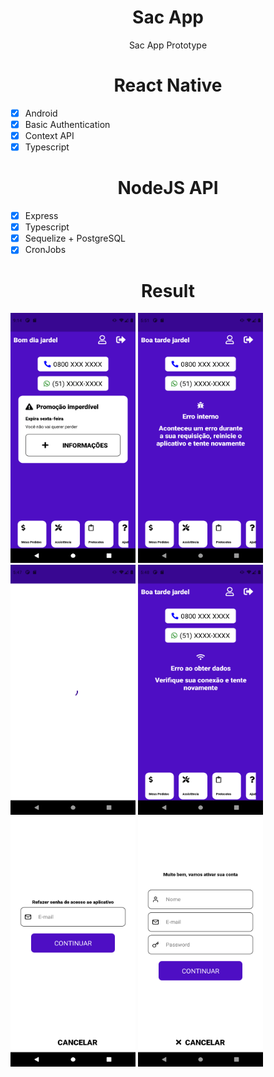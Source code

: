 <h1 align="center">Sac App</h1>

<p align="center">Sac App Prototype</a></p>

<h1 align="center">React Native</h1>

- [x] Android
- [x] Basic Authentication
- [x] Context API
- [x] Typescript

<h1 align="center">NodeJS API</h1>

- [x] Express
- [x] Typescript
- [x] Sequelize + PostgreSQL
- [x] CronJobs

<h1 align="center">Result</h1>

<p float="left">
<img src="https://github.com/jackanakin/sacapp/blob/main/screenshots/HomeScreen.png" data-canonical-src="https://github.com/jackanakin/sacapp/blob/main/screenshots/HomeScreen.png" width="200" height="400" />
<img src="https://github.com/jackanakin/sacapp/blob/main/screenshots/HomeScreenApiError.png" data-canonical-src="https://github.com/jackanakin/sacapp/blob/main/screenshots/HomeScreenApiError.png" width="200" height="400" />
<img src="https://github.com/jackanakin/sacapp/blob/main/screenshots/HomeScreenLoading.png" data-canonical-src="https://github.com/jackanakin/sacapp/blob/main/screenshots/HomeScreenLoading.png" width="200" height="400" />
<img src="https://github.com/jackanakin/sacapp/blob/main/screenshots/HomeScreenNetworkError.png" data-canonical-src="https://github.com/jackanakin/sacapp/blob/main/screenshots/HomeScreenNetworkError.png" width="200" height="400" />
<img src="https://github.com/jackanakin/sacapp/blob/main/screenshots/ResetPasswordScreen.png" data-canonical-src="https://github.com/jackanakin/sacapp/blob/main/screenshots/ResetPasswordScreen.png" width="200" height="400" />
<img src="https://github.com/jackanakin/sacapp/blob/main/screenshots/SignUpScreen.png" data-canonical-src="https://github.com/jackanakin/sacapp/blob/main/screenshots/SignUpScreen.png" width="200" height="400" />
</p>
